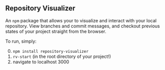 ## Repository Visualizer

An `npm` package that allows your to visualize and interact with your local repository. View branches and commit messages, and checkout previous states of your project straight from the browser.

To run, simply:

  0. `npm install repository-visualizer`
  0. `rv-start` (in the root directory of your project!)
  0. navigate to localhost 3000
